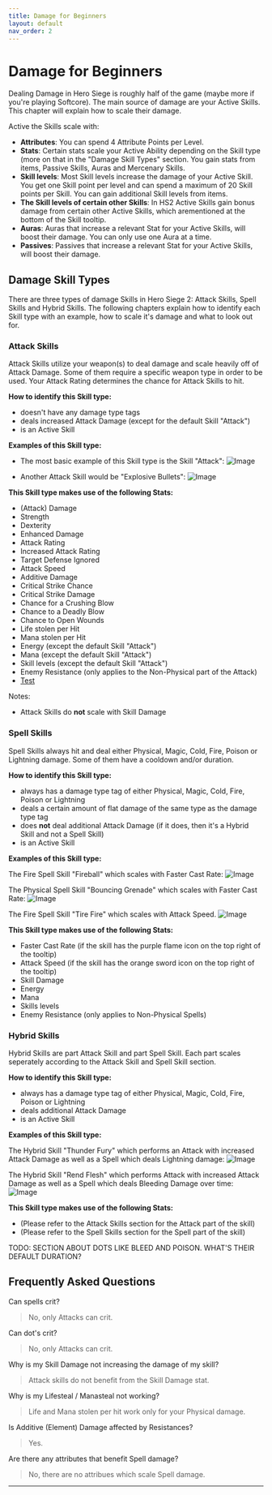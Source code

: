 ```yaml
---
title: Damage for Beginners
layout: default
nav_order: 2
---
```


# Damage for Beginners
Dealing Damage in Hero Siege is roughly half of the game (maybe more if you're playing Softcore). The main source of damage are your Active Skills. This chapter will explain how to scale their damage.

Active the Skills scale with: 
- **Attributes**: You can spend 4 Attribute Points per Level.
- **Stats**: Certain stats scale your Active Ability depending on the Skill type (more on that in the "Damage Skill Types" section. You gain stats from items, Passive Skills, Auras and Mercenary Skills.
- **Skill levels**: Most Skill levels increase the damage of your Active Skill. You get one Skill point per level and can spend a maximum of 20 Skill points per Skill. You can gain additional Skill levels from items.
- **The Skill levels of certain other Skills**: In HS2 Active Skills gain bonus damage from certain other Active Skills, which arementioned at the bottom of the Skill tooltip.
- **Auras**: Auras that increase a relevant Stat for your Active Skills, will boost their damage. You can only use one Aura at a time.
- **Passives**: Passives that increase a relevant Stat for your Active Skills, will boost their damage.

## Damage Skill Types
There are three types of damage Skills in Hero Siege 2: Attack Skills, Spell Skills and Hybrid Skills. The following chapters explain how to identify each Skill type with an example, how to scale it's damage and what to look out for.

### Attack Skills
Attack Skills utilize your weapon(s) to deal damage and scale heavily off of Attack Damage. Some of them require a specific weapon type in order to be used. Your Attack Rating determines the chance for Attack Skills to hit.

**How to identify this Skill type:**

- doesn't have any damage type tags
- deals increased Attack Damage (except for the default Skill "Attack")
- is an Active Skill

**Examples of this Skill type:**

- The most basic example of this Skill type is the Skill "Attack":
![Image](../assets/images/attack.png "(default) Attack")

- Another Attack Skill would be "Explosive Bullets":
![Image](../assets/images/explosive_bullets.png "Explosive Bullets (Pirate)")


**This Skill type makes use of the following Stats:**

- (Attack) Damage
- Strength
- Dexterity
- Enhanced Damage
- Attack Rating
- Increased Attack Rating
- Target Defense Ignored
- Attack Speed
- Additive Damage
- Critical Strike Chance
- Critical Strike Damage
- Chance for a Crushing Blow
- Chance to a Deadly Blow
- Chance to Open Wounds
- Life stolen per Hit
- Mana stolen per Hit
- Energy (except the default Skill "Attack")
- Mana (except the default Skill "Attack")
- Skill levels (except the default Skill "Attack")
- Enemy Resistance (only applies to the Non-Physical part of the Attack)
- [Test]


Notes: 
- Attack Skills do **not** scale with Skill Damage

### Spell Skills
Spell Skills always hit and deal either Physical, Magic, Cold, Fire, Poison or Lightning damage. Some of them have a cooldown and/or duration.

**How to identify this Skill type:**

- always has a damage type tag of either Physical, Magic, Cold, Fire, Poison or Lightning
- deals a certain amount of flat damage of the same type as the damage type tag
- does **not** deal additional Attack Damage (if it does, then it's a Hybrid Skill and not a Spell Skill)
- is an Active Skill

**Examples of this Skill type:**

The Fire Spell Skill "Fireball" which scales with Faster Cast Rate:
![Image](../assets/images/fireball.png "Fireball (Pyromancer)")

The Physical Spell Skill "Bouncing Grenade" which scales with Faster Cast Rate:
![Image](../assets/images/bouncing_grenade.png "Bouncing Grenade (Marauder)")

The Fire Spell Skill "Tire Fire" which scales with Attack Speed.
![Image](../assets/images/tire_fire.png "Tire Fire (Redneck)")


**This Skill type makes use of the following Stats:**

- Faster Cast Rate (if the skill has the purple flame icon on the top right of the tooltip)
- Attack Speed (if the skill has the orange sword icon on the top right of the tooltip)
- Skill Damage
- Energy 
- Mana 
- Skills levels 
- Enemy Resistance (only applies to Non-Physical Spells)


### Hybrid Skills
Hybrid Skills are part Attack Skill and part Spell Skill. Each part scales seperately according to the Attack Skill and Spell Skill section. 

**How to identify this Skill type:**

- always has a damage type tag of either Physical, Magic, Cold, Fire, Poison or Lightning
- deals additional Attack Damage
- is an Active Skill

**Examples of this Skill type:**

The Hybrid Skill "Thunder Fury" which performs an Attack with increased Attack Damage as well as a Spell which deals Lightning damage:
![Image](../assets/images/thunder_fury.png "Thunder Fury (Amazon)")

The Hybrid Skill "Rend Flesh" which performs Attack with increased Attack Damage as well as a Spell which deals Bleeding Damage over time:
![Image](../assets/images/rend_flesh.png "Rend Flesh (Marauder)")

**This Skill type makes use of the following Stats:**

- (Please refer to the Attack Skills section for the Attack part of the skill)
- (Please refer to the Spell Skills section for the Spell part of the skill)

TODO: SECTION ABOUT DOTS LIKE BLEED AND POISON. WHAT'S THEIR DEFAULT DURATION?

## Frequently Asked Questions
Can spells crit? 
> No, only Attacks can crit.

Can dot's crit? 
> No, only Attacks can crit.

Why is my Skill Damage not increasing the damage of my skill?
> Attack skills do not benefit from the Skill Damage stat.

Why is my Lifesteal / Manasteal not working?
> Life and Mana stolen per hit work only for your Physical damage.

Is Additive (Element) Damage affected by Resistances?
> Yes.

Are there any attributes that benefit Spell damage?
> No, there are no attribues which scale Spell damage.

----

[Test]: ./hs2_stats.html#attack-speed